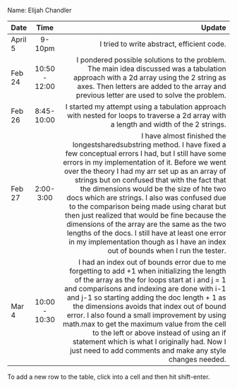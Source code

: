 Name: Elijah Chandler

| Date    |     Time      |                                                                                                                                                                                                                                                                                                                                                                                                                                                                                                                                                                                                                                                                Update |
|:--------|:-------------:|----------------------------------------------------------------------------------------------------------------------------------------------------------------------------------------------------------------------------------------------------------------------------------------------------------------------------------------------------------------------------------------------------------------------------------------------------------------------------------------------------------------------------------------------------------------------------------------------------------------------------------------------------------------------:|
| April 5 |    9-10pm     |                                                                                                                                                                                                                                                                                                                                                                                                                                                                                                                                                                                                                            I tried to write abstract, efficient code. |
| Feb 24  | 10:50 - 12:00 |                                                                                                                                                                                                                                                                                                                                                                                                                                    I pondered possible solutions to the problem. The main idea discussed was a tabulation approach with a 2d array using the 2 string as axes. Then letters are added to the array and previous letter are used to solve the problem. |
| Feb 26  |  8:45-10:00   |                                                                                                                                                                                                                                                                                                                                                                                                                                                                                                                               I started my attempt using a tabulation approach with nested for loops to traverse a 2d array with a length and width of the 2 strings. |
| Feb 27  |   2:00-3:00   | I have almost finished the longestsharedsubstring method. I have fixed a few conceptual errors I had, but I still have some errors in my implementation of it. Before we went over the theory I had my arr set up as an array of strings but on confused that with the fact that the dimensions would be the size of hte two docs which are strings. I also was confused due to the comparison being made using charat but then just realized that would be fine because the dimensions of the array are the same as the two lengths of the docs. I still have at least one error in my implementation though as I have an index out of bounds when I run the tester. |
| Mar 4   | 10:00 - 10:30 |                                                                                                            I had an index out of bounds error due to me forgetting to add +1 when initializing the length of the array as the for loops start at i and j = 1 and comparisons and indexing are done with  i-1 and j-1 so starting adding the doc length + 1 as the dimensions avoids that index out of bound error. I also found a small improvement by using math.max to get the maximum value from the cell to the left or above instead of using an if statement which is what I originally had. Now I just need to add comments and make any style changes needed. |


To add a new row to the table, click into a cell and then hit shift-enter.